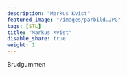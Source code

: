 ```yaml
---
description: "Markus Kvist"
featured_image: "/images/parbild.JPG"
tags: [STL]
title: "Markus Kvist"
disable_share: true
weight: 1
---
```


Brudgummen 